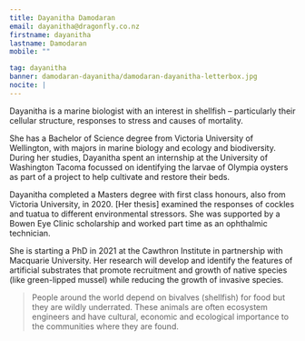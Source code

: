 ```yaml
---
title: Dayanitha Damodaran
email: dayanitha@dragonfly.co.nz
firstname: dayanitha
lastname: Damodaran
mobile: ""

tag: dayanitha
banner: damodaran-dayanitha/damodaran-dayanitha-letterbox.jpg
nocite: |
---
```


Dayanitha is a marine biologist with an interest in shellfish – particularly their cellular structure, responses to stress and causes of mortality.

<!--more-->

She has a Bachelor of Science degree from Victoria University of Wellington, with majors in marine biology and ecology and biodiversity. During her studies, Dayanitha spent an internship at the University of Washington Tacoma focussed on identifying the larvae of Olympia oysters as part of a project to help cultivate and restore their beds.

Dayanitha completed a Masters degree with first class honours, also from Victoria University, in 2020. [Her thesis] examined the responses of cockles and tuatua to different environmental stressors. She was supported by a Bowen Eye Clinic scholarship and worked part time as an ophthalmic technician.

She is starting a PhD in 2021 at the Cawthron Institute in partnership with Macquarie University. Her research will develop and identify the features of artificial substrates that promote recruitment and growth of native species (like green-lipped mussel) while reducing the growth of invasive species.

> People around the world depend on bivalves (shellfish) for food but they are wildly underrated. These animals are often ecosystem engineers and have cultural, economic and ecological importance to the communities where they are found.
